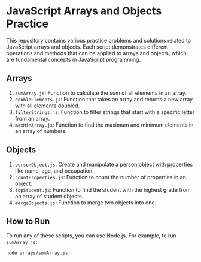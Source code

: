 # JavaScript Arrays and Objects Practice

This repository contains various practice problems and solutions related to JavaScript arrays and objects. Each script demonstrates different operations and methods that can be applied to arrays and objects, which are fundamental concepts in JavaScript programming.

## Arrays

1. `sumArray.js`: Function to calculate the sum of all elements in an array.
2. `doubleElements.js`: Function that takes an array and returns a new array with all elements doubled.
3. `filterStrings.js`: Function to filter strings that start with a specific letter from an array.
4. `maxMinArray.js`: Function to find the maximum and minimum elements in an array of numbers.

## Objects

1. `personObject.js`: Create and manipulate a person object with properties like name, age, and occupation.
2. `countProperties.js`: Function to count the number of properties in an object.
3. `topStudent.js`: Function to find the student with the highest grade from an array of student objects.
4. `mergeObjects.js`: Function to merge two objects into one.

## How to Run

To run any of these scripts, you can use Node.js. For example, to run `sumArray.js`:
```bash
node arrays/sumArray.js
